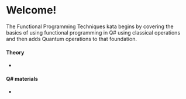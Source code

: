 # Welcome!

The Functional Programming Techniques kata begins by covering the basics of using functional programming in Q# using classical operations and then adds Quantum operations to that foundation.

#### Theory

* 

#### Q# materials

* 